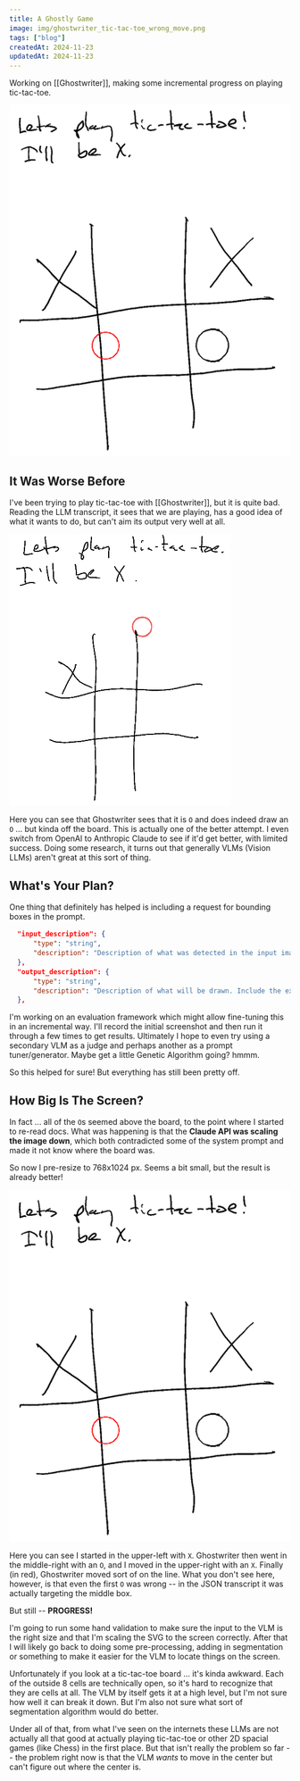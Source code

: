 ```yaml
---
title: A Ghostly Game
image: img/ghostwriter_tic-tac-toe_wrong_move.png
tags: ["blog"]
createdAt: 2024-11-23
updatedAt: 2024-11-23
---
```


Working on [[Ghostwriter]], making some incremental progress on playing tic-tac-toe.

![ghostwriter tic-tac-toe wrong move](img/ghostwriter_tic-tac-toe_wrong_move.png)

## It Was Worse Before

I've been trying to play tic-tac-toe with [[Ghostwriter]], but it is quite bad. Reading the LLM transcript, it sees that we are playing, has a good idea of what it wants to do, but can't aim its output very well at all.

![Ghostwriter tic tac toe off the board](img/Ghostwriter_tic_tac_toe_off_the_board.png)

Here you can see that Ghostwriter sees that it is `O` and does indeed draw an `O` ... but kinda off the board. This is actually one of the better attempt. I even switch from OpenAI to Anthropic Claude to see if it'd get better, with limited success. Doing some research, it turns out that generally VLMs (Vision LLMs) aren't great at this sort of thing.

## What's Your Plan?

One thing that definitely has helped is including a request for bounding boxes in the prompt.

```json
  "input_description": {
      "type": "string",
      "description": "Description of what was detected in the input image. Include the exact pixel x, y, width, height bounding box coordinates of everything."
  },
  "output_description": {
      "type": "string",
      "description": "Description of what will be drawn. Include the exact pixel x, y, width, height bounding box coordinates of what you want to draw."
  },
```

I'm working on an evaluation framework which might allow fine-tuning this in an incremental way. I'll record the initial screenshot and then run it through a few times to get results. Ultimately I hope to even try using a secondary VLM as a judge and perhaps another as a prompt tuner/generator. Maybe get a little Genetic Algorithm going? hmmm.

So this helped for sure! But everything has still been pretty off.

## How Big Is The Screen?

In fact ... all of the `O`s seemed above the board, to the point where I started to re-read docs. What was happening is that the **Claude API was scaling the image down**, which both contradicted some of the system prompt and made it not know where the board was.

So now I pre-resize to 768x1024 px. Seems a bit small, but the result is already better!

![ghostwriter tic-tac-toe wrong move](img/ghostwriter_tic-tac-toe_wrong_move.png)

Here you can see I started in the upper-left with `X`. Ghostwriter then went in the middle-right with an `O`, and I moved in the upper-right with an `X`. Finally (in red), Ghostwriter moved sort of on the line. What you don't see here, however, is that even the first `O` was wrong -- in the JSON transcript it was actually targeting the middle box.

But still -- **PROGRESS!**

I'm going to run some hand validation to make sure the input to the VLM is the right size and that I'm scaling the SVG to the screen correctly. After that I will likely go back to doing some pre-processing, adding in segmentation or something to make it easier for the VLM to locate things on the screen.

Unfortunately if you look at a tic-tac-toe board ... it's kinda awkward. Each of the outside 8 cells are technically open, so it's hard to recognize that they are cells at all. The VLM by itself gets it at a high level, but I'm not sure how well it can break it down. But I'm also not sure what sort of segmentation algorithm would do better.

Under all of that, from what I've seen on the internets these LLMs are not actually all that good at actually playing tic-tac-toe or other 2D spacial games (like Chess) in the first place. But that isn't really the problem so far -- the problem right now is that the VLM *wants* to move in the center but can't figure out where the center is.
